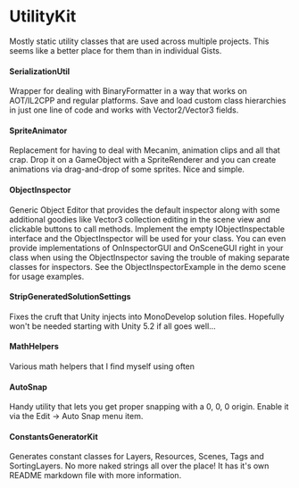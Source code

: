 # UtilityKit

Mostly static utility classes that are used across multiple projects. This seems like a better place for them than in individual Gists.


#### SerializationUtil

Wrapper for dealing with BinaryFormatter in a way that works on AOT/IL2CPP and regular platforms. Save and load custom class hierarchies in just one line of code and works with Vector2/Vector3 fields.



#### SpriteAnimator

Replacement for having to deal with Mecanim, animation clips and all that crap. Drop it on a GameObject with a SpriteRenderer and you can create animations via drag-and-drop of some sprites. Nice and simple.



#### ObjectInspector

Generic Object Editor that provides the default inspector along with some additional goodies like Vector3 collection editing in the scene view and clickable buttons to call methods. Implement the empty IObjectInspectable interface and the ObjectInspector will be used for your class. You can even provide implementations of OnInspectorGUI and OnSceneGUI right in your class when using the ObjectInspector saving the trouble of making separate classes for inspectors. See the ObjectInspectorExample in the demo scene for usage examples.


#### StripGeneratedSolutionSettings

Fixes the cruft that Unity injects into MonoDevelop solution files. Hopefully won't be needed starting with Unity 5.2 if all goes well...



#### MathHelpers

Various math helpers that I find myself using often



#### AutoSnap

Handy utility that lets you get proper snapping with a 0, 0, 0 origin. Enable it via the Edit -> Auto Snap menu item.



#### ConstantsGeneratorKit

Generates constant classes for Layers, Resources, Scenes, Tags and SortingLayers. No more naked strings all over the place! It has it's own README markdown file with more information.

